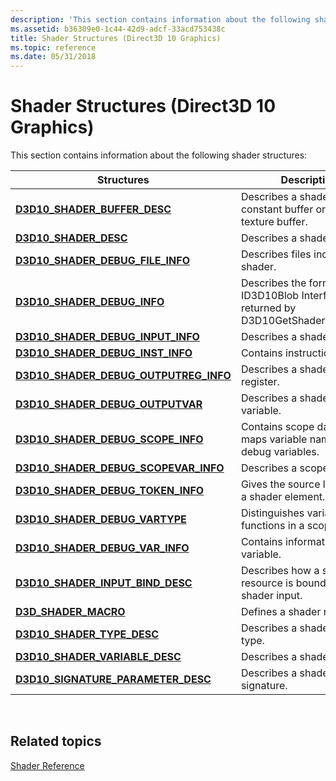 ```yaml
---
description: 'This section contains information about the following shader structures:'
ms.assetid: b36309e0-1c44-42d9-adcf-33acd753438c
title: Shader Structures (Direct3D 10 Graphics)
ms.topic: reference
ms.date: 05/31/2018
---
```


# Shader Structures (Direct3D 10 Graphics)

This section contains information about the following shader structures:



| Structures                                                                         | Description                                                                           |
|------------------------------------------------------------------------------------|---------------------------------------------------------------------------------------|
| [**D3D10\_SHADER\_BUFFER\_DESC**](/windows/win32/api/D3D10Shader/ns-d3d10shader-d3d10_shader_buffer_desc)                    | Describes a shader-constant buffer or a shader-texture buffer.                        |
| [**D3D10\_SHADER\_DESC**](/windows/win32/api/D3D10Shader/ns-d3d10shader-d3d10_shader_desc)                                   | Describes a shader.                                                                   |
| [**D3D10\_SHADER\_DEBUG\_FILE\_INFO**](/windows/win32/api/d3d10_1shader/ns-d3d10_1shader-d3d10_shader_debug_file_info)           | Describes files included by a shader.                                                 |
| [**D3D10\_SHADER\_DEBUG\_INFO**](/windows/win32/api/d3d10_1shader/ns-d3d10_1shader-d3d10_shader_debug_info)                      | Describes the format of the ID3D10Blob Interface returned by D3D10GetShaderDebugInfo. |
| [**D3D10\_SHADER\_DEBUG\_INPUT\_INFO**](/windows/win32/api/d3d10_1shader/ns-d3d10_1shader-d3d10_shader_debug_input_info)         | Describes a shader input.                                                             |
| [**D3D10\_SHADER\_DEBUG\_INST\_INFO**](/windows/win32/api/d3d10_1shader/ns-d3d10_1shader-d3d10_shader_debug_inst_info)           | Contains instruction data.                                                            |
| [**D3D10\_SHADER\_DEBUG\_OUTPUTREG\_INFO**](/windows/win32/api/d3d10_1shader/ns-d3d10_1shader-d3d10_shader_debug_outputreg_info) | Describes a shader output register.                                                   |
| [**D3D10\_SHADER\_DEBUG\_OUTPUTVAR**](/windows/win32/api/d3d10_1shader/ns-d3d10_1shader-d3d10_shader_debug_outputvar)            | Describes a shader output variable.                                                   |
| [**D3D10\_SHADER\_DEBUG\_SCOPE\_INFO**](/windows/win32/api/d3d10_1shader/ns-d3d10_1shader-d3d10_shader_debug_scope_info)         | Contains scope data that maps variable names to debug variables.                      |
| [**D3D10\_SHADER\_DEBUG\_SCOPEVAR\_INFO**](/windows/win32/api/d3d10_1shader/ns-d3d10_1shader-d3d10_shader_debug_scopevar_info)   | Describes a scope variable.                                                           |
| [**D3D10\_SHADER\_DEBUG\_TOKEN\_INFO**](/windows/win32/api/d3d10_1shader/ns-d3d10_1shader-d3d10_shader_debug_token_info)         | Gives the source location for a shader element.                                       |
| [**D3D10\_SHADER\_DEBUG\_VARTYPE**](/windows/win32/api/d3d10_1shader/ne-d3d10_1shader-d3d10_shader_debug_vartype)                | Distinguishes variables from functions in a scope.                                    |
| [**D3D10\_SHADER\_DEBUG\_VAR\_INFO**](/windows/win32/api/d3d10_1shader/ns-d3d10_1shader-d3d10_shader_debug_var_info)             | Contains information on a variable.                                                   |
| [**D3D10\_SHADER\_INPUT\_BIND\_DESC**](/windows/win32/api/D3D10Shader/ns-d3d10shader-d3d10_shader_input_bind_desc)           | Describes how a shader resource is bound to a shader input.                           |
| [**D3D\_SHADER\_MACRO**](/windows/win32/api/d3dcommon/ns-d3dcommon-d3d_shader_macro)                                 | Defines a shader macro.                                                               |
| [**D3D10\_SHADER\_TYPE\_DESC**](/windows/win32/api/D3D10Shader/ns-d3d10shader-d3d10_shader_type_desc)                        | Describes a shader-variable type.                                                     |
| [**D3D10\_SHADER\_VARIABLE\_DESC**](/windows/win32/api/D3D10Shader/ns-d3d10shader-d3d10_shader_variable_desc)                | Describes a shader variable.                                                          |
| [**D3D10\_SIGNATURE\_PARAMETER\_DESC**](/windows/win32/api/D3D10Shader/ns-d3d10shader-d3d10_signature_parameter_desc)        | Describes a shader signature.                                                         |



 

## Related topics

<dl> <dt>

[Shader Reference](d3d10-graphics-reference-d3d10-shader.md)
</dt> </dl>

 

 



